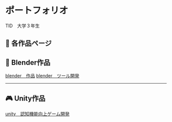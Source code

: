 # ポートフォリオ

TID　大学３年生
## 🔗 各作品ページ
## 🎨 Blender作品
[blender　作品](blender.md)
[blender　ツール開発](blendertool.md)

---

## 🎮 Unity作品
[unity　認知機能向上ゲーム開発](unity1.md)

